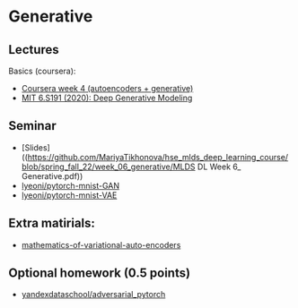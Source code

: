 # Generative

## Lectures
Basics (coursera):
* [Coursera week 4 (autoencoders + generative)](https://www.coursera.org/learn/intro-to-deep-learning/home/week/4)
* [MIT 6.S191 (2020): Deep Generative Modeling](https://www.youtube.com/watch?v=rZufA635dq4)



## Seminar
* [Slides]((https://github.com/MariyaTikhonova/hse_mlds_deep_learning_course/blob/spring_fall_22/week_06_generative/MLDS DL Week 6_ Generative.pdf))
* [lyeoni/pytorch-mnist-GAN](https://github.com/lyeoni/pytorch-mnist-GAN/blob/master/pytorch-mnist-GAN.ipynb)
* [lyeoni/pytorch-mnist-VAE](https://github.com/lyeoni/pytorch-mnist-VAE/blob/master/pytorch-mnist-VAE.ipynb)


## Extra matirials:
* [mathematics-of-variational-auto-encoders](https://davidstutz.de/the-mathematics-of-variational-auto-encoders/)

## Optional homework (0.5 points)
* [yandexdataschool/adversarial_pytorch](https://github.com/yandexdataschool/Practical_DL/blob/fall21/week08_generative/adversarial_pytorch.ipynb)


